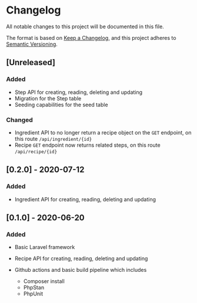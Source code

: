 # Changelog

All notable changes to this project will be documented in this file.

The format is based on [Keep a Changelog](https://keepachangelog.com/en/1.0.0/),
and this project adheres to [Semantic Versioning](https://semver.org/spec/v2.0.0.html).

## [Unreleased]


### Added 

- Step API for creating, reading, deleting and updating
- Migration for the Step table
- Seeding capabilities for the seed table


### Changed

- Ingredient API to no longer return a recipe object on the `GET` endpoint, on this route `/api/ingredient/{id}`
- Recipe `GET` endpoint now returns related steps, on this route `/api/recipe/{id}`

## [0.2.0] - 2020-07-12


### Added

- Ingredient API for creating, reading, deleting and updating 


## [0.1.0] - 2020-06-20

### Added

- Basic Laravel framework
- Recipe API for creating, reading, deleting and updating
- Github actions and basic build pipeline which includes
 
  - Composer install
  - PhpStan
  - PhpUnit
